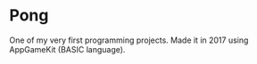 # Pong
One of my very first programming projects. Made it in 2017 using AppGameKit (BASIC language).
